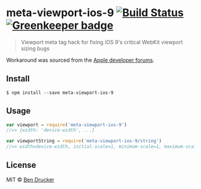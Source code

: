 # meta-viewport-ios-9 [![Build Status](https://travis-ci.org/bendrucker/meta-viewport-ios-9.svg?branch=master)](https://travis-ci.org/bendrucker/meta-viewport-ios-9) [![Greenkeeper badge](https://badges.greenkeeper.io/bendrucker/meta-viewport-ios-9.svg)](https://greenkeeper.io/)

> Viewport meta tag hack for fixing iOS 9's critical WebKit viewport sizing bugs

Workaround was sourced from the [Apple developer forums](https://forums.developer.apple.com/thread/13510).

## Install

```
$ npm install --save meta-viewport-ios-9
```


## Usage

```js
var viewport = require('meta-viewport-ios-9')
//=> {width: 'device-width', ...}

var viewportString = require('meta-viewport-ios-9/string')
//=> width=device-width, initial-scale=1, minimum-scale=1, maximum-scale=1, user-scalable=no, shrink-to-fit=no
```


## License

MIT © [Ben Drucker](http://bendrucker.me)
